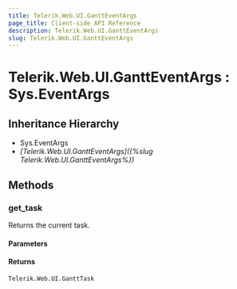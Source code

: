 ```yaml
---
title: Telerik.Web.UI.GanttEventArgs
page_title: Client-side API Reference
description: Telerik.Web.UI.GanttEventArgs
slug: Telerik.Web.UI.GanttEventArgs
---
```


# Telerik.Web.UI.GanttEventArgs : Sys.EventArgs 

## Inheritance Hierarchy

* Sys.EventArgs
* *[Telerik.Web.UI.GanttEventArgs]({%slug Telerik.Web.UI.GanttEventArgs%})*

## Methods

### get_task

Returns the current task. 

#### Parameters

#### Returns

`Telerik.Web.UI.GanttTask`